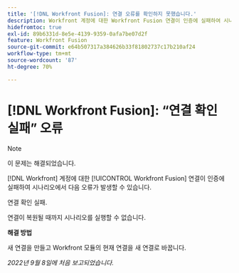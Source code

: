 ```yaml
---
title: '[!DNL Workfront Fusion]: 연결 오류를 확인하지 못했습니다.'
description: Workfront 계정에 대한 Workfront Fusion 연결이 인증에 실패하여 시나리오에서 다음 오류가 발생할 수 있습니다. 연결 확인 실패
hidefromtoc: true
exl-id: 89b6331d-8e5e-4139-9359-0afa7be07d2f
feature: Workfront Fusion
source-git-commit: e64b507317a384626b33f81802737c17b210af24
workflow-type: tm+mt
source-wordcount: '87'
ht-degree: 70%

---
```


# [!DNL Workfront Fusion]: “연결 확인 실패” 오류

>[!NOTE]
>
>이 문제는 해결되었습니다.

<!--This article is live by request for the workaround-->

[!DNL Workfront] 계정에 대한 [!UICONTROL Workfront Fusion] 연결이 인증에 실패하여 시나리오에서 다음 오류가 발생할 수 있습니다.

연결 확인 실패.

연결이 복원될 때까지 시나리오를 실행할 수 없습니다.

**해결 방법**

새 연결을 만들고 Workfront 모듈의 현재 연결을 새 연결로 바꿉니다.

_2022년 9월 8일에 처음 보고되었습니다._
